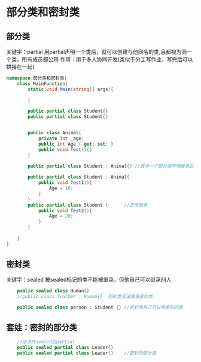 # 部分类和密封类
## 部分类
关键字：partial
用partial声明一个类后，就可以创建与他同名的类,且都视为同一个类，所有成员都公用
作用：用于多人协同开发(类似于分工写作业，写完后可以拼接在一起)
```cs
namespace 部分类和密封类{
    class MainFunction{
        static void Main(string[] args){
            
        }

        public partial class Student{}
        public partial class Student{}


        public class Animal{
            private int _age;
            public int Age { get; set; }
            public void Test(){}
        }

        public partial class Student : Animal{} //其中一个部分类声明继承后，另外的部分类也都会继承
        
        public partial class Student : Animal{
            public void Test1(){
                Age = 10;
            }
        }
        public partial class Student {      //正常继承
            public void Test2(){
                Age = 20;
            }
        }
        
    }
}

```
## 密封类
关键字：sealed
被sealed标记的类不能被继承，但他自己可以继承别人
```cs
    public sealed class Human{}
    //public class Teacher : Human{}  别的类无法继承密封类

    public sealed class person : Student {} //密封类自己可以继承别的类
```

## 套娃：密封的部分类
```cs
    //必须先sealed后partial
    public sealed partial class Leader{}    
    public sealed partial class Leader{}    //密封的部分类
```